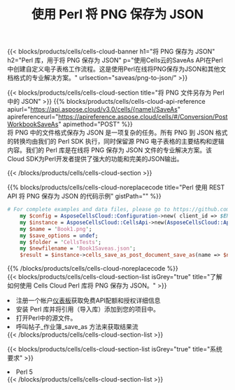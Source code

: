 ﻿---
title: 使用 Perl 将 PNG 保存为 JSON
description: 利用Aspose.Cells Cloud SDK for Perl将PNG格式文件保存为JSON格式文件。
kwords: Excel, Save PNG as JSON, REST, Perl
howto: How to save PNG as JSON using Aspose.Cells Cloud Perl library.
---
{{< blocks/products/cells/cells-cloud-banner h1="将 PNG 保存为 JSON" h2="Perl 库，用于将 PNG 保存为 JSON" p="使用Cells云的SaveAs API在Perl中创建自定义电子表格工作流程。这是使用Perl在线将PNG保存为JSON和其他文档格式的专业解决方案。" urlsection="saveas/png-to-json/" >}}

{{< blocks/products/cells/cells-cloud-section title="将 PNG 文件另存为 Perl 中的 JSON" >}}
{{% blocks/products/cells/cells-cloud-api-reference apiurl="https://api.aspose.cloud/v3.0/cells/{name}/SaveAs" apireferenceurl="https://apireference.aspose.cloud/cells/#/Conversion/PostWorkbookSaveAs" apimethod="POST" %}}
<br/>
将 PNG 中的文件格式保存为 JSON 是一项复杂的任务。所有 PNG 到 JSON 格式的转换均由我们的 Perl SDK 执行，同时保留源 PNG 电子表格的主要结构和逻辑内容。我们的 Perl 库是在线将 PNG 保存为 JSON 文件的专业解决方案。该Cloud SDK为Perl开发者提供了强大的功能和完美的JSON输出。

{{< /blocks/products/cells/cells-cloud-section >}}

{{% blocks/products/cells/cells-cloud-noreplacecode title="Perl 使用 REST API 将 PNG 保存为 JSON 的代码示例" gistPath="" %}}
  
```perl
# For complete examples and data files, please go to https://github.com/aspose-cells-cloud/aspose-cells-cloud-perl/
    my $config = AsposeCellsCloud::Configuration->new( client_id => $ENV{'ProductClientId'}, client_secret => $ENV{'ProductClientSecret'});
    my $instance = AsposeCellsCloud::CellsApi->new(AsposeCellsCloud::ApiClient->new( $config));
    my $name = 'Book1.png';
    my $save_options = undef;
    my $folder = 'CellsTests';
    my $newfilename = 'Book1Saveas.json';
    $result = $instance->cells_save_as_post_document_save_as(name => $name,save_options => $save_options, newfilename => $newfilename, folder => $folder);
```
  
{{% /blocks/products/cells/cells-cloud-noreplacecode %}}
<br/>
{{< blocks/products/cells/cells-cloud-section-list isGrey="true" title="了解如何使用 Cells Cloud Perl 库将 PNG 保存为 JSON。" >}}
<li>注册一个帐户<a href="https://dashboard.aspose.cloud/">仪表板</a>获取免费API配额和授权详细信息</li>
<li>安装 Perl 库并将引用（导入库）添加到您的项目中。</li>
<li>打开Perl中的源文件。</li>
<li>呼叫帖子_作业簿_save_as 方法来获取结果流</li>
{{< /blocks/products/cells/cells-cloud-section-list >}}

{{< blocks/products/cells/cells-cloud-section-list isGrey="true" title="系统要求" >}}
<li>Perl 5</li>
{{< /blocks/products/cells/cells-cloud-section-list >}}
